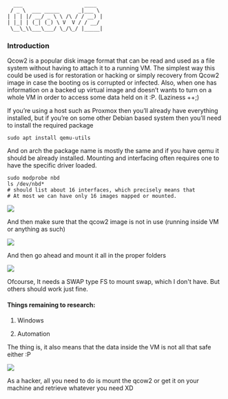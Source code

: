 ```
  ___                    ____  
 / _ \  ___ _____      _|___ \ 
| | | |/ __/ _ \ \ /\ / / __) |
| |_| | (_| (_) \ V  V / / __/ 
 \__\_\\___\___/ \_/\_/ |_____|
```

### Introduction

Qcow2 is a popular disk image format that can be read and used as a file system without having to attach it to a running VM.
The simplest way this could be used is for restoration or hacking or simply recovery from Qcow2 image in case the booting os is corrupted or infected.
Also, when one has information on a backed up virtual image and doesn’t wants to turn on a whole VM in order to access some data held on it :P. (Laziness ++;)

If you’re using a host such as Proxmox then you’ll already have everything installed, 
but if you’re on some other Debian based system then you’ll need to install the required package

```
sudo apt install qemu-utils
```

And on arch the package name is mostly the same and if you have qemu it should be already installed. 
Mounting and interfacing often requires one to have the specific driver loaded. 

```
sudo modprobe nbd
ls /dev/nbd*
# should list about 16 interfaces, which precisely means that
# At most we can have only 16 images mapped or mounted.
```

![](/home/akuma/vimwiki/img/qcow21.png)



And then make sure that the qcow2 image is not in use (running inside VM or anything as such)

![](/home/akuma/vimwiki/img/qcow22.png)

And then go ahead and mount it all in the proper folders



![](/home/akuma/vimwiki/img/qcow23.png)



Ofcourse, It needs a SWAP type FS to mount swap, which I don't have. But others should work just fine. 



#### Things remaining to research:

1. Windows

2. Automation




The thing is, it also means that the data inside the VM is not all that safe either :P

![](/home/akuma/vimwiki/img/qcow2vulns.png)

As a hacker, all you need to do is mount the qcow2 or get it on your machine and retrieve whatever you need XD


